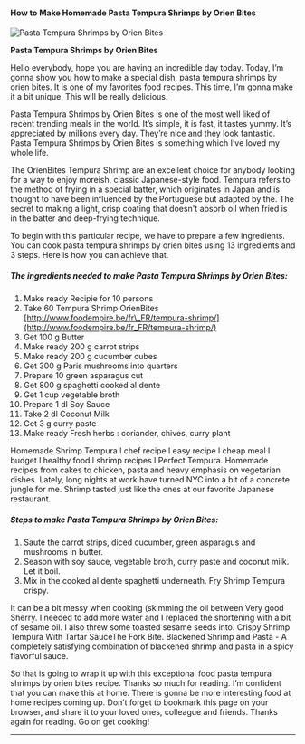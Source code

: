             

#### How to Make Homemade Pasta Tempura Shrimps by Orien Bites

![Pasta Tempura Shrimps by Orien Bites](https://img-global.cpcdn.com/recipes/36512b187e9cdf85/751x532cq70/pasta-tempura-shrimps-by-orien-bites-recipe-main-photo.jpg)

**Pasta Tempura Shrimps by Orien Bites**

Hello everybody, hope you are having an incredible day today. Today, I’m gonna show you how to make a special dish, pasta tempura shrimps by orien bites. It is one of my favorites food recipes. This time, I’m gonna make it a bit unique. This will be really delicious.

Pasta Tempura Shrimps by Orien Bites is one of the most well liked of recent trending meals in the world. It’s simple, it is fast, it tastes yummy. It’s appreciated by millions every day. They’re nice and they look fantastic. Pasta Tempura Shrimps by Orien Bites is something which I’ve loved my whole life.

The OrienBites Tempura Shrimp are an excellent choice for anybody looking for a way to enjoy moreish, classic Japanese-style food. Tempura refers to the method of frying in a special batter, which originates in Japan and is thought to have been influenced by the Portuguese but adapted by the. The secret to making a light, crisp coating that doesn't absorb oil when fried is in the batter and deep-frying technique.

To begin with this particular recipe, we have to prepare a few ingredients. You can cook pasta tempura shrimps by orien bites using 13 ingredients and 3 steps. Here is how you can achieve that.

##### The ingredients needed to make Pasta Tempura Shrimps by Orien Bites:

1.  Make ready Recipie for 10 persons
2.  Take 60 Tempura Shrimp OrienBites [http://www.foodempire.be/fr\_FR/tempura-shrimp/](http://www.foodempire.be/fr_FR/tempura-shrimp/)
3.  Get 100 g Butter
4.  Make ready 200 g carrot strips
5.  Make ready 200 g cucumber cubes
6.  Get 300 g Paris mushrooms into quarters
7.  Prepare 10 green asparagus cut
8.  Get 800 g spaghetti cooked al dente
9.  Get 1 cup vegetable broth
10.  Prepare 1 dl Soy Sauce
11.  Take 2 dl Coconut Milk
12.  Get 3 g curry paste
13.  Make ready Fresh herbs : coriander, chives, curry plant

Homemade Shrimp Tempura l chef recipe l easy recipe l cheap meal l budget l healthy food l shrimp recipes l Perfect Tempura. Homemade recipes from cakes to chicken, pasta and heavy emphasis on vegetarian dishes. Lately, long nights at work have turned NYC into a bit of a concrete jungle for me. Shrimp tasted just like the ones at our favorite Japanese restaurant.

##### Steps to make Pasta Tempura Shrimps by Orien Bites:

1.  Sauté the carrot strips, diced cucumber, green asparagus and mushrooms in butter.
2.  Season with soy sauce, vegetable broth, curry paste and coconut milk. Let it boil.
3.  Mix in the cooked al dente spaghetti underneath. Fry Shrimp Tempura crispy.

It can be a bit messy when cooking (skimming the oil between Very good Sherry. I needed to add more water and I replaced the shortening with a bit of sesame oil. I also threw some toasted sesame seeds into. Crispy Shrimp Tempura With Tartar SauceThe Fork Bite. Blackened Shrimp and Pasta - A completely satisfying combination of blackened shrimp and pasta in a spicy flavorful sauce.

So that is going to wrap it up with this exceptional food pasta tempura shrimps by orien bites recipe. Thanks so much for reading. I’m confident that you can make this at home. There is gonna be more interesting food at home recipes coming up. Don’t forget to bookmark this page on your browser, and share it to your loved ones, colleague and friends. Thanks again for reading. Go on get cooking!

* * *